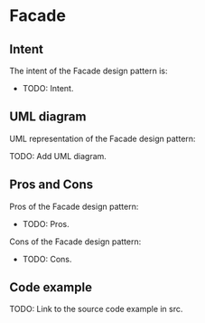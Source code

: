 # Facade

## Intent

The intent of the Facade design pattern is:

- TODO: Intent.

## UML diagram

UML representation of the Facade design pattern:

TODO: Add UML diagram.

## Pros and Cons

Pros of the Facade design pattern:

- TODO: Pros.

Cons of the Facade design pattern:

- TODO: Cons.

## Code example

TODO: Link to the source code example in src.

